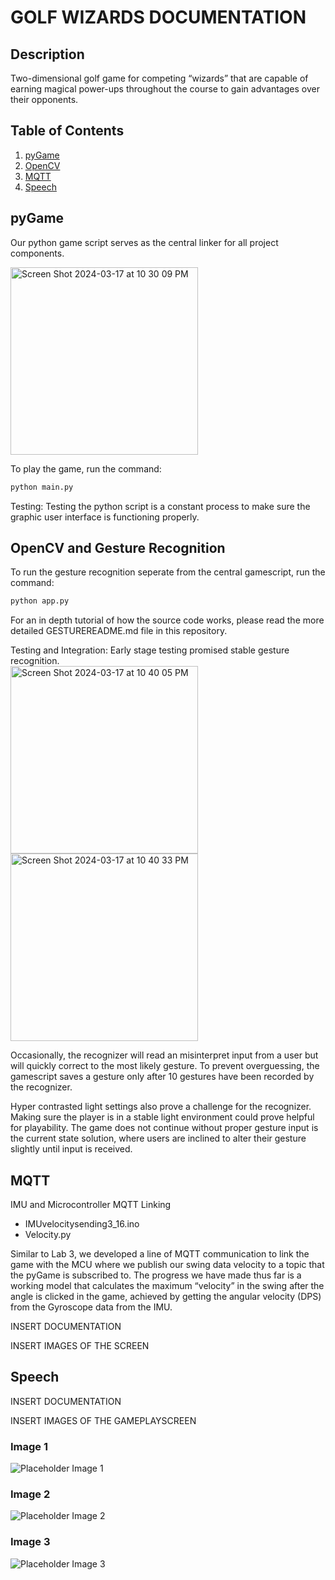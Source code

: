 # GOLF WIZARDS DOCUMENTATION

## Description

Two-dimensional golf game for competing “wizards” that are capable of earning magical power-ups throughout the course to gain advantages over their opponents.


## Table of Contents

1. [pyGame](#pyGame)
2. [OpenCV](#OpenCV)
3. [MQTT](#mqtt)
4. [Speech](#speech)

## pyGame

Our python game script serves as the central linker for all project components. 

<img width="300" alt="Screen Shot 2024-03-17 at 10 30 09 PM" src="https://github.com/ECE-180D-WS-2024/Team-4/assets/97809757/53343f65-7e6f-4c04-8d78-9d52ef812cb1">

To play the game, run the command:

```bash
python main.py
```
Testing:
Testing the python script is a constant process to make sure the graphic user interface is functioning properly.    

## OpenCV and Gesture Recognition

To run the gesture recognition seperate from the central gamescript, run the command: 

```bash
python app.py
```

For an in depth tutorial of how the source code works, please read the more detailed GESTUREREADME.md file in this repository. 

Testing and Integration:
Early stage testing promised stable gesture recognition.  
<img width="300" alt="Screen Shot 2024-03-17 at 10 40 05 PM" src="https://github.com/ECE-180D-WS-2024/Team-4/assets/97809757/dfd78fea-f1f4-481f-80ce-b2d79db0f448">
<img width="300" alt="Screen Shot 2024-03-17 at 10 40 33 PM" src="https://github.com/ECE-180D-WS-2024/Team-4/assets/97809757/f0728f65-d499-4017-9b28-134909302d20">

Occasionally, the recognizer will read an misinterpret input from a user but will quickly correct to the most likely gesture.  To prevent overguessing, the gamescript saves a gesture only after 10 gestures have been recorded by the recognizer.  

Hyper contrasted light settings also prove a challenge for the recognizer. Making sure the player is in a stable light environment could prove helpful for playability. The game does not continue without proper gesture input is the current state solution, where users are inclined to alter their gesture slightly until input is received.  

## MQTT
IMU and Microcontroller MQTT Linking
- IMUvelocitysending3_16.ino
- Velocity.py
  
Similar to Lab 3, we developed a line of MQTT communication to link the game with the MCU where we publish our swing data velocity to a topic that the pyGame is subscribed to.  The progress we have made thus far is a working model that calculates the maximum “velocity” in the swing after the angle is clicked in the game, achieved by getting the angular velocity (DPS) from the Gyroscope data from the IMU.

INSERT DOCUMENTATION

INSERT IMAGES OF THE SCREEN

## Speech

INSERT DOCUMENTATION

INSERT IMAGES OF THE GAMEPLAYSCREEN

### Image 1

![Placeholder Image 1](./data/placeholder_image_1.png)

### Image 2

![Placeholder Image 2](./data/placeholder_image_2.png)

### Image 3

![Placeholder Image 3](./data/placeholder_image_3.png)


